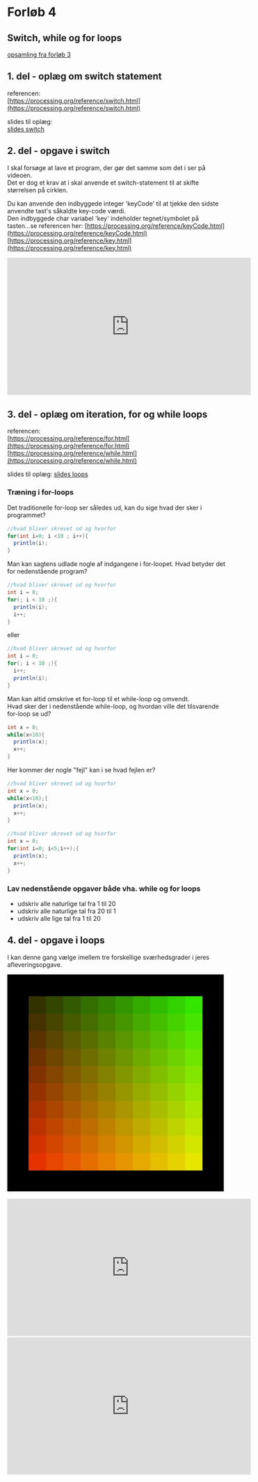 # Forløb 4
## Switch, while og for loops

[opsamling fra forløb 3](../forlob3_if_else_logiske_og_relations_operatorer/forlob3_opsamling.md)

## 1. del - oplæg om switch statement

referencen:   
[https://processing.org/reference/switch.html](https://processing.org/reference/switch.html)

slides til oplæg:    
[slides switch](slides_switch.pdf)

## 2. del - opgave i switch

I skal forsøge at lave et program, der gør det samme som det i ser på videoen.  
Det er dog et krav at i skal anvende et switch-statement til at skifte størrelsen på cirklen.   

Du kan anvende den indbyggede integer 'keyCode' til at tjekke den sidste anvendte tast's såkaldte key-code værdi.  
Den indbyggede char variabel 'key' indeholder tegnet/symbolet på tasten...se referencen her:
[https://processing.org/reference/keyCode.html](https://processing.org/reference/keyCode.html)    
[https://processing.org/reference/key.html](https://processing.org/reference/key.html)   

<iframe width="560" height="315" src="https://www.youtube.com/embed/nVqsBZzd22A?rel=0" title="YouTube video player" frameborder="0" allow="accelerometer; autoplay; clipboard-write; encrypted-media; gyroscope; picture-in-picture" allowfullscreen></iframe>

## 3. del - oplæg om iteration, for og while loops

referencen:   
[https://processing.org/reference/for.html](https://processing.org/reference/for.html)      
[https://processing.org/reference/while.html](https://processing.org/reference/while.html)     

slides til oplæg:
[slides loops](slides_switch.pdf)

### Træning i for-loops

Det traditionelle for-loop ser således ud, kan du sige hvad der sker i programmet?

```java
//hvad bliver skrevet ud og hvorfor
for(int i=0; i <10 ; i++){
  println(i);
}
```

Man kan sagtens udlade nogle af indgangene i for-loopet. Hvad betyder det for nedenstående program? 

```java
//hvad bliver skrevet ud og hvorfor
int i = 0;
for(; i < 10 ;){
  println(i);
  i++;
}
```
eller

```java
//hvad bliver skrevet ud og hvorfor
int i = 0;
for(; i < 10 ;){
  i++;
  println(i);
}
```
Man kan altid omskrive et for-loop til et while-loop og omvendt.     
Hvad sker der i nedenstående while-loop, og hvordan ville det tilsvarende for-loop se ud?

```java
int x = 0;
while(x<10){
  println(x);
  x++;
}
```

Her kommer der nogle "fejl" kan i se hvad fejlen er?

```java
//hvad bliver skrevet ud og hvorfor
int x = 0;
while(x<10);{
  println(x);
  x++;
}
```

```java
//hvad bliver skrevet ud og hvorfor
int x = 0;
for(int i=0; i<5;i++);{
  println(x);
  x++;
}
```


### Lav nedenstående opgaver både vha. while og for loops

- udskriv alle naturlige tal fra 1 til 20
- udskriv alle naturlige tal fra 20 til 1
- udskriv alle lige tal fra 1 til 20







## 4. del - opgave i loops

I kan denne gang vælge imellem tre forskellige sværhedsgrader i jeres afleveringsopgave.

![firkantopgaven_med_for_loop.jpg](firkantopgaven_med_for_loop.jpg)

<iframe width="560" height="315" src="https://www.youtube.com/embed/dT8u2Zgyhi8?rel=0" title="YouTube video player" frameborder="0" allow="accelerometer; autoplay; clipboard-write; encrypted-media; gyroscope; picture-in-picture" allowfullscreen></iframe>


<iframe width="560" height="315" src="https://www.youtube.com/embed/N929OS0dv14?rel=0" title="YouTube video player" frameborder="0" allow="accelerometer; autoplay; clipboard-write; encrypted-media; gyroscope; picture-in-picture" allowfullscreen></iframe>

